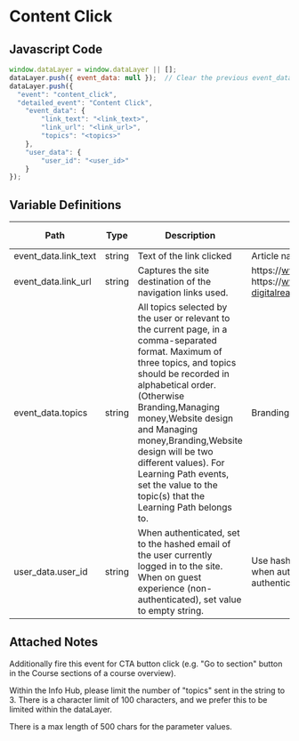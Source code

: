 # Content Click

### 

## Javascript Code
```js
window.dataLayer = window.dataLayer || [];
dataLayer.push({ event_data: null });  // Clear the previous event_data object.
dataLayer.push({
  "event": "content_click",
  "detailed_event": "Content Click",
    "event_data": {
        "link_text": "<link_text>",
        "link_url": "<link_url>",
        "topics": "<topics>"
    },
    "user_data": {
        "user_id": "<user_id>"
    }
});
```

## Variable Definitions

|Path|Type|Description|Example|Pattern|Min Length|Max Length|Minimum|Maximum|Multiple Of|
| --- | --- | --- | --- | --- | --- | --- | --- | --- | --- |
|event_data.link_text|string|Text of the link clicked|Article name, "Sign Up"|||||||
|event_data.link_url|string|Captures the site destination of the navigation links used.|https:\/\/www.digitalready.verizonwireless.com, https:\/\/www.dashboard-digitalready.verizonwireless.com, etc|||||||
|event_data.topics|string|All topics selected by the user or relevant to the current page, in a comma-separated format. Maximum of three topics, and topics should be recorded in alphabetical order. \(Otherwise Branding,Managing money,Website design and Managing money,Branding,Website design will be two different values\). For Learning Path events, set the value to the topic\(s\) that the Learning Path belongs to.|Branding,Managing money,Website design|||||||
|user_data.user_id|string|When authenticated, set to the hashed email of the user currently logged in to the site. When on guest experience \(non-authenticated\), set value to empty string.|Use hashed email and not plain-text email when authenticated. Set to empty when not authenticated.|||||||

## Attached Notes
<p>Additionally fire this event for CTA button click (e.g. "Go to section" button in the Course sections of a course overview). </p>
<p>Within the Info Hub, please limit the number of "topics" sent in the string to 3. There is a character limit of 100 characters, and we prefer this to be limited within the dataLayer.</p>
<p>There is a max length of 500 chars for the parameter values.</p>
